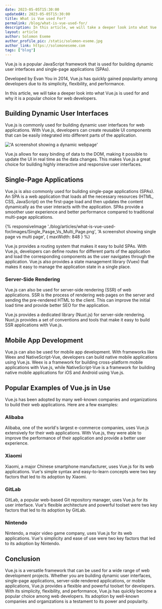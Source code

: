 ```yaml
---
date: 2023-05-05T15:30:00
updatedAt: 2023-05-05T15:30:00
title: What is Vue used For?
permalink: /blog/what-is-vue-used-for/
description: In this article, we will take a deeper look into what Vue.js is used for and why it is a popular choice for web developers.
layout: article
author: Solomon Eseme
author_profile_pic: /static/solomon-eseme.jpg
author_link: https://solomoneseme.com
tags: ["blog"]
---
```


Vue.js is a popular JavaScript framework that is used for building dynamic user interfaces and single-page applications (SPAs).

Developed by Evan You in 2014, Vue.js has quickly gained popularity among developers due to its simplicity, flexibility, and performance.

In this article, we will take a deeper look into what Vue.js is used for and why it is a popular choice for web developers.

## Building Dynamic User Interfaces

Vue.js is commonly used for building dynamic user interfaces for web applications. With Vue.js, developers can create reusable UI components that can be easily integrated into different parts of the application.

!['A screenshot showing a dynamic webpage'](/dynamic_webpage.gif)

<!-- {% responsiveImage './blog/articles/what-is-vue-used-for/images/dynamic_webpage.gif', 'A screenshot showing a dynamic webpage', { maxWidth: 848 }  %} -->

Vue.js allows for easy binding of data to the DOM, making it possible to update the UI in real time as the data changes. This makes Vue.js a great choice for building highly interactive and responsive user interfaces.

## Single-Page Applications

Vue.js is also commonly used for building single-page applications (SPAs). An SPA is a web application that loads all the necessary resources (HTML, CSS, JavaScript) on the first-page load and then updates the content dynamically as the user interacts with the application. SPAs provide a smoother user experience and better performance compared to traditional multi-page applications.

{% responsiveImage './blog/articles/what-is-vue-used-for/images/Single_Pasge_Vs_Multi_Page.png', 'A screenshot showing single page vs multi page', { maxWidth: 848 }  %}

Vue.js provides a routing system that makes it easy to build SPAs. With Vue.js, developers can define routes for different parts of the application and load the corresponding components as the user navigates through the application. Vue.js also provides a state management library (Vuex) that makes it easy to manage the application state in a single place.

### Server-Side Rendering

Vue.js can also be used for server-side rendering (SSR) of web applications. SSR is the process of rendering web pages on the server and sending the pre-rendered HTML to the client. This can improve the initial load time and provide better SEO for the application.

Vue.js provides a dedicated library (Nuxt.js) for server-side rendering. Nuxt.js provides a set of conventions and tools that make it easy to build SSR applications with Vue.js.

## Mobile App Development

Vue.js can also be used for mobile app development. With frameworks like Weex and NativeScript-Vue, developers can build native mobile applications using Vue.js. Weex is a framework for building cross-platform mobile applications with Vue.js, while NativeScript-Vue is a framework for building native mobile applications for iOS and Android using Vue.js.

## Popular Examples of Vue.js in Use

Vue.js has been adopted by many well-known companies and organizations to build their web applications. Here are a few examples:

### Alibaba

Alibaba, one of the world's largest e-commerce companies, uses Vue.js extensively for their web applications. With Vue.js, they were able to improve the performance of their application and provide a better user experience.

### Xiaomi

Xiaomi, a major Chinese smartphone manufacturer, uses Vue.js for its web applications. Vue's simple syntax and easy-to-learn concepts were two key factors that led to its adoption by Xiaomi.

### GitLab

GitLab, a popular web-based Git repository manager, uses Vue.js for its user interface. Vue's flexible architecture and powerful toolset were two key factors that led to its adoption by GitLab.

### Nintendo

Nintendo, a major video game company, uses Vue.js for its web applications. Vue's simplicity and ease of use were two key factors that led to its adoption by Nintendo.

## Conclusion

Vue.js is a versatile framework that can be used for a wide range of web development projects. Whether you are building dynamic user interfaces, single-page applications, server-side rendered applications, or mobile applications, Vue.js provides a flexible and powerful toolset for developers. With its simplicity, flexibility, and performance, Vue.js has quickly become a popular choice among web developers. Its adoption by well-known companies and organizations is a testament to its power and popularity.
